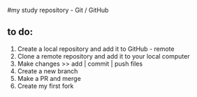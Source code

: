 #my study repository - Git / GitHub

## to do:

1. Create a local repository and add it to GitHub - remote
2. Clone a remote repository and add it to your local computer
3. Make changes >> add | commit | push files
4. Create a new branch
5. Make a PR and merge
6. Create my first fork